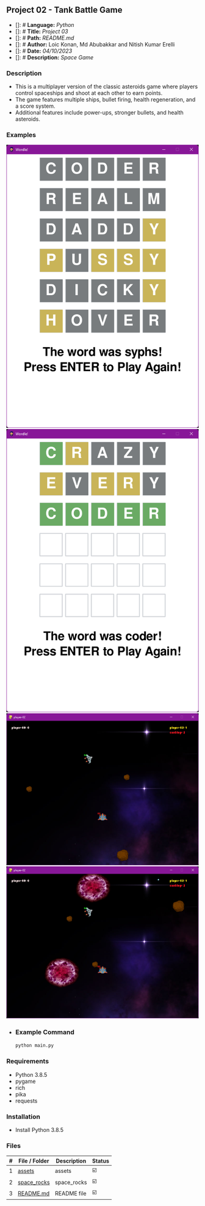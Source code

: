 ## Project 02 -  Tank Battle Game

- []: # **Language:** _Python_
- []: # **Title:** _Project 03_
- []: # **Path:** _README.md_
- []: # **Author:** Loic Konan, Md Abubakkar and Nitish Kumar Erelli
- []: # **Date:** _04/10/2023_
- []: # **Description:** _Space Game_
  
### Description

- This is a multiplayer version of the classic asteroids game where players control spaceships and shoot at each other to earn points. 
- The game features multiple ships, bullet firing, health regeneration, and a score system. 
- Additional features include power-ups, stronger bullets, and health asteroids.

  
### Examples
  
<img src="assets/pic1.png"> <img src="assets/pic.png">
<img src="assets/pic2.png"> <img src="assets/pic3.png">

* ### Example Command

    ```bash
    python main.py
    ```

### Requirements

- Python 3.8.5
- pygame 
- rich 
- pika
- requests

### Installation

- Install Python 3.8.5

### Files

|   #   | File / Folder                | Description | Status                  |
| :---: | ---------------------------- | ----------- | ----------------------- |
|   1   | [assets](./assets)           | assets      | :ballot_box_with_check: |
|   2   | [space_rocks](./space_rocks) | space_rocks | :ballot_box_with_check: |
|   3   | [README.md](README.md)       | README file | :ballot_box_with_check: |
